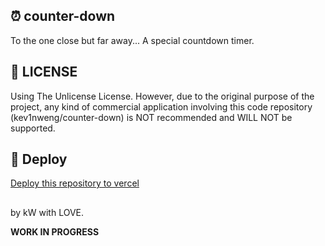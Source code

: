 ## ⏰ counter-down
To the one close but far away... A special countdown timer.

## 📃 LICENSE
Using The Unlicense License. However, due to the original purpose of the project, any kind of commercial application involving this code repository (kev1nweng/counter-down) is NOT recommended and WILL NOT be supported. 

## 🚀 Deploy
[Deploy this repository to vercel](https://vercel.com/docs/concepts/deployments/git "[Vercel Docs] Deploying Git Repositories with Vercel")

##
by kW with LOVE.

**WORK IN PROGRESS**
